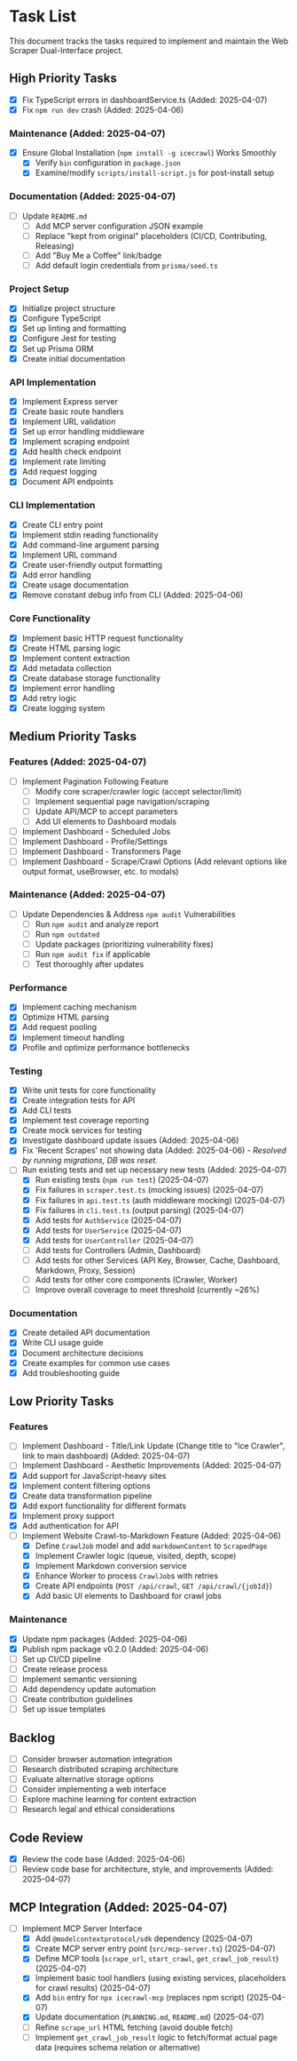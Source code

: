 # Task List

This document tracks the tasks required to implement and maintain the Web Scraper Dual-Interface project.

## High Priority Tasks

- [x] Fix TypeScript errors in dashboardService.ts (Added: 2025-04-07)
- [x] Fix `npm run dev` crash (Added: 2025-04-06)

### Maintenance (Added: 2025-04-07)
- [x] Ensure Global Installation (`npm install -g icecrawl`) Works Smoothly
    - [x] Verify `bin` configuration in `package.json`
    - [x] Examine/modify `scripts/install-script.js` for post-install setup

### Documentation (Added: 2025-04-07)
- [ ] Update `README.md`
    - [ ] Add MCP server configuration JSON example
    - [ ] Replace "kept from original" placeholders (CI/CD, Contributing, Releasing)
    - [ ] Add "Buy Me a Coffee" link/badge
    - [ ] Add default login credentials from `prisma/seed.ts`

### Project Setup
- [x] Initialize project structure
- [x] Configure TypeScript
- [x] Set up linting and formatting
- [x] Configure Jest for testing
- [x] Set up Prisma ORM
- [x] Create initial documentation

### API Implementation
- [x] Implement Express server
- [x] Create basic route handlers
- [x] Implement URL validation
- [x] Set up error handling middleware
- [x] Implement scraping endpoint
- [x] Add health check endpoint
- [x] Implement rate limiting
- [x] Add request logging
- [x] Document API endpoints

### CLI Implementation
- [x] Create CLI entry point
- [x] Implement stdin reading functionality
- [x] Add command-line argument parsing
- [x] Implement URL command
- [x] Create user-friendly output formatting
- [x] Add error handling
- [x] Create usage documentation
- [x] Remove constant debug info from CLI (Added: 2025-04-06)

### Core Functionality
- [x] Implement basic HTTP request functionality
- [x] Create HTML parsing logic
- [x] Implement content extraction
- [x] Add metadata collection
- [x] Create database storage functionality
- [x] Implement error handling
- [x] Add retry logic
- [x] Create logging system

## Medium Priority Tasks

### Features (Added: 2025-04-07)
- [ ] Implement Pagination Following Feature
    - [ ] Modify core scraper/crawler logic (accept selector/limit)
    - [ ] Implement sequential page navigation/scraping
    - [ ] Update API/MCP to accept parameters
    - [ ] Add UI elements to Dashboard modals
- [ ] Implement Dashboard - Scheduled Jobs
- [ ] Implement Dashboard - Profile/Settings
- [ ] Implement Dashboard - Transformers Page
- [ ] Implement Dashboard - Scrape/Crawl Options (Add relevant options like output format, useBrowser, etc. to modals)

### Maintenance (Added: 2025-04-07)
- [ ] Update Dependencies & Address `npm audit` Vulnerabilities
    - [ ] Run `npm audit` and analyze report
    - [ ] Run `npm outdated`
    - [ ] Update packages (prioritizing vulnerability fixes)
    - [ ] Run `npm audit fix` if applicable
    - [ ] Test thoroughly after updates

### Performance
- [x] Implement caching mechanism
- [x] Optimize HTML parsing
- [x] Add request pooling
- [x] Implement timeout handling
- [x] Profile and optimize performance bottlenecks

### Testing
- [x] Write unit tests for core functionality
- [x] Create integration tests for API
- [x] Add CLI tests
- [x] Implement test coverage reporting
- [x] Create mock services for testing
- [x] Investigate dashboard update issues (Added: 2025-04-06)
- [x] Fix 'Recent Scrapes' not showing data (Added: 2025-04-06) - *Resolved by running migrations, DB was reset.*
- [ ] Run existing tests and set up necessary new tests (Added: 2025-04-07)
    - [x] Run existing tests (`npm run test`) (2025-04-07)
    - [x] Fix failures in `scraper.test.ts` (mocking issues) (2025-04-07)
    - [x] Fix failures in `api.test.ts` (auth middleware mocking) (2025-04-07)
    - [x] Fix failures in `cli.test.ts` (output parsing) (2025-04-07)
    - [x] Add tests for `AuthService` (2025-04-07)
    - [x] Add tests for `UserService` (2025-04-07)
    - [x] Add tests for `UserController` (2025-04-07)
    - [ ] Add tests for Controllers (Admin, Dashboard)
    - [ ] Add tests for other Services (API Key, Browser, Cache, Dashboard, Markdown, Proxy, Session)
    - [ ] Add tests for other core components (Crawler, Worker)
    - [ ] Improve overall coverage to meet threshold (currently ~26%)

### Documentation
- [x] Create detailed API documentation
- [x] Write CLI usage guide
- [x] Document architecture decisions
- [x] Create examples for common use cases
- [x] Add troubleshooting guide

## Low Priority Tasks

### Features
- [ ] Implement Dashboard - Title/Link Update (Change title to "Ice Crawler", link to main dashboard) (Added: 2025-04-07)
- [ ] Implement Dashboard - Aesthetic Improvements (Added: 2025-04-07)
- [x] Add support for JavaScript-heavy sites
- [x] Implement content filtering options
- [x] Create data transformation pipeline
- [x] Add export functionality for different formats
- [x] Implement proxy support
- [x] Add authentication for API
- [ ] Implement Website Crawl-to-Markdown Feature (Added: 2025-04-06)
    - [x] Define `CrawlJob` model and add `markdownContent` to `ScrapedPage`
    - [x] Implement Crawler logic (queue, visited, depth, scope)
    - [x] Implement Markdown conversion service
    - [x] Enhance Worker to process `CrawlJob`s with retries
    - [x] Create API endpoints (`POST /api/crawl`, `GET /api/crawl/{jobId}`)
    - [x] Add basic UI elements to Dashboard for crawl jobs

### Maintenance
- [x] Update npm packages (Added: 2025-04-06)
- [x] Publish npm package v0.2.0 (Added: 2025-04-06)
- [ ] Set up CI/CD pipeline
- [ ] Create release process
- [ ] Implement semantic versioning
- [ ] Add dependency update automation
- [ ] Create contribution guidelines
- [ ] Set up issue templates

## Backlog

- [ ] Consider browser automation integration
- [ ] Research distributed scraping architecture
- [ ] Evaluate alternative storage options
- [ ] Consider implementing a web interface
- [ ] Explore machine learning for content extraction
- [ ] Research legal and ethical considerations

## Code Review
- [x] Review the code base (Added: 2025-04-06)
- [ ] Review code base for architecture, style, and improvements (Added: 2025-04-07)

## MCP Integration (Added: 2025-04-07)

- [ ] Implement MCP Server Interface
    - [x] Add `@modelcontextprotocol/sdk` dependency (2025-04-07)
    - [x] Create MCP server entry point (`src/mcp-server.ts`) (2025-04-07)
    - [x] Define MCP tools (`scrape_url`, `start_crawl`, `get_crawl_job_result`) (2025-04-07)
    - [x] Implement basic tool handlers (using existing services, placeholders for crawl results) (2025-04-07)
    - [x] Add `bin` entry for `npx icecrawl-mcp` (replaces npm script) (2025-04-07)
    - [x] Update documentation (`PLANNING.md`, `README.md`) (2025-04-07)
    - [ ] Refine `scrape_url` HTML fetching (avoid double fetch)
    - [ ] Implement `get_crawl_job_result` logic to fetch/format actual page data (requires schema relation or alternative)
